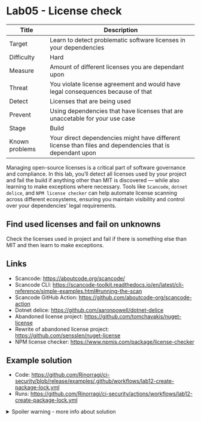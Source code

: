 # Lab05 - License check

| Title          | Description                                                                                              |
| -------------- | -------------------------------------------------------------------------------------------------------- |
| Target         | Learn to detect problematic software licenses in your dependencies                                       |
| Difficulty     | Hard                                                                                                     |
| Measure        | Amount of different licenses you are dependant upon                                                      |
| Threat         | You violate license agreement and would have legal consequences because of that                          |
| Detect         | Licenses that are being used                                                                             |
| Prevent        | Using dependencies that have licenses that are unaccetable for your use case                             |
| Stage          | Build                                                                                                    |
| Known problems | Your direct dependencies might have different license than files and dependencies that is dependant upon |

Managing open-source licenses is a critical part of software governance and compliance. In this lab, you’ll detect all licenses used by your project and fail the build if anything other than MIT is discovered — while also learning to make exceptions where necessary. Tools like `Scancode`, `dotnet delice`, and `NPM license checker` can help automate license scanning across different ecosystems, ensuring you maintain visibility and control over your dependencies’ legal requirements.

## Find used licenses and fail on unknowns

Check the licenses used in project and fail if there is something else than MIT and then learn to make exceptions.

## Links

- Scancode: <https://aboutcode.org/scancode/>
- Scancode CLI: <https://scancode-toolkit.readthedocs.io/en/latest/cli-reference/simple-examples.html#running-the-scan>
- Scancode GitHub Action: <https://github.com/aboutcode-org/scancode-action>
- Dotnet delice: <https://github.com/aaronpowell/dotnet-delice>
- Abandoned license project: <https://github.com/tomchavakis/nuget-license>
- Rewrite of abandoned license project: <https://github.com/sensslen/nuget-license>
- NPM license checker: <https://www.npmjs.com/package/license-checker>

## Example solution

- Code: <https://github.com/Rinorragi/ci-security/blob/release/examples/.github/workflows/lab12-create-package-lock.yml>
- Runs: <https://github.com/Rinorragi/ci-security/actions/workflows/lab12-create-package-lock.yml>

<details>
  <summary>Spoiler warning - more info about solution</summary>
  
### .NET licenses

.NET does not natively provide you information from license about packages with `dotnet list package --include-transitive` which is really unfortunate. But you can achieve it natively with few different ways.

#### Local option

1. Use `dotnet nuget locals -l global-packages` to find where Nugets are being stored
1. Match your packages with that folder and lowercase package id with correct version and the right .nuspec file.
1. Grab the license information from nuspec file

#### Online option

1. Match your packages with NuGet API with following syntax `https://api.nuget.org/v3-flatcontainer/<package id>/<package version>/<package id>.nuspec` e.g. `https://api.nuget.org/v3-flatcontainer/system.text.json/9.0.0/system.text.json.nuspec`
1. Grab the license field from json

</details>
